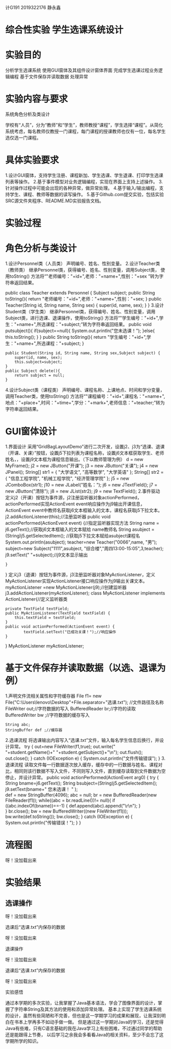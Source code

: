  计G191 2019322176 静永鑫
# 综合性实验 学生选课系统设计

# 实验目的
分析学生选课系统
使用GUI窗体及其组件设计窗体界面
完成学生选课过程业务逻辑编程
基于文件保存并读取数据
处理异常

# 实验内容与要求

系统角色分析及类设计

学校有“人员”，分为“教师”和“学生”，教师教授“课程”，学生选择“课程”。从简化系统考虑，每名教师仅教授一门课程，每门课程的授课教师也仅有一位，每名学生选仅选一门课程。
# 具体实验要求

1.设计GUI窗体，支持学生注册、课程新加、学生选课、学生退课、打印学生选课列表等操作。
2.基于事件模型对业务逻辑编程，实现在界面上支持上述操作。
3.针对操作过程中可能会出现的各种异常，做异常处理。
4.基于输入/输出编程，支持学生、课程、教师等数据的读写操作。
5.基于Github.com提交实验，包括实验SRC源文件夹程序、README.MD实验报告文档。
# 实验过程

# 角色分析与类设计

1.设计Personnel类（人员类）
声明编号、姓名、性别变量。
2.设计Teacher类（教师类）
继承Personnel类，获得编号、姓名、性别变量，调用Subject类， 使用toString() 方法将“"老师编号："+id+",老师："+name+",性别："+sex ”转为字符串返回结果。

public class Teacher extends Personnel {
	Subject subject;
	public String toString(){
		return "老师编号："+id+",老师："+name+",性别："+sex;
	}
	public Teacher(String id, String name, String sex) {
		super(id, name, sex);
	}
}
3.设计Student类（学生类）
继承Personnel类，获得编号、姓名、性别变量，调用Subject类，进行选课、退课操作，使用toString() 方法将“"学生编号："+id+",学生："+name+",所选课程："+subject;”转为字符串返回结果。
public void putsubject(){
		if(subject==null){
			System.out.println("您未选课！");
		}else{
			this.toString();
			}
	}
	public String toString(){
		return "学生编号："+id+",学生："+name+",所选课程："+subject;
	}

	public Student(String id, String name, String sex,Subject subject) {
		super(id, name, sex);
		this.subject=subject;
	}
	public Subject delete(){
		return subject = null;
	}
4.设计Subject类（课程类）
声明编号、课程名称、上课地点、时间和学分变量，调用Teacher类，使用toString() 方法将“"课程编号："+id+",课程名："+name+",地点："+place+",时间："+time+",学分："+mark+",老师信息："+teacher;”转为字符串返回结果。
# GUI窗体设计

1.界面设计
采用“GridBagLayoutDemo”进行二次开发，设置j2、j3为“选课、退课（开课、关课）”按钮，设置j5下拉列表为课程名称，设置j6文本框获取学生、老师姓名，，设置j9文本框为课程信息输出。（下以教师管理为例）
	d = new MyFrame();
        j2 = new JButton("开课");
        j3 = new JButton("关课");
        j4 = new JPanel();
        String[] str1 = { "大学语文", "高等数学", "大学英语" };
        String[] str2 = { "信息工程学院", "机械工程学院", "经济管理学院" };
        j5 = new JComboBox(str1);
        j10 = new JLabel("姓名：");
        j6 = new JTextField();
        j7 = new JButton("清除");
        j8 = new JList(str2);
        j9 = new TextField();
2.事件驱动
定义j2（开课）按钮为事件源，j2注册监听器对象actionPerformed，actionPerformed实现ActionEvent event响应操作为j9输出开课信息， ActionEvent event中教师名获取j6文本框输入的文本，课程名获取j5下拉文本。
j2.addActionListener(this);//注册监听器
public void actionPerformed(ActionEvent event) {//指定监听器实现方法
		String name = j6.getText();//获取j6文本框输入的文本赋给 name教师名
		String asubject =(String)j5.getSelectedItem(); //获取j5下拉文本赋给asubject课程名
		System.out.println(asubject);
		teacher=new Teacher("0066",name, "男");   
		subject=new Subject("1111",asubject, "综合楼","周四13:00-15:05",3,teacher);
      	    j9.setText(" "+subject);//j9文本显示输出	
		
	}
    
}
定义j3（退课）按钮为事件源，j3注册监听器对象MyActionListener，定义MyActionListener实现ActionListener接口响应操作为j9输出关课文本。
myActionListener =new MyActionListener(j9);//创建监听器
j3.addActionListener(myActionListener);
class MyActionListener implements ActionListener{//定义监听器类
	
	private TextField textField;
	public MyActionListener(TextField textField) {
		this.textField = textField;
	}
	public void actionPerformed(ActionEvent event) {
			textField.setText("已成功关课！");//响应操作
	}
	
}
MyActionListener myActionListener;
# 基于文件保存并读取数据（以选、退课为例）

1.声明文件流相关属性和字符缓存器
        File f1= new File("C:\\Users\\lenovo\\Desktop"+File.separator+"选课.txt"); //文件路径及名称
	FileWriter out;//字符数据的写入
	BufferedReader br;//字符的读取
	BufferedWriter bw ;//字符数据的缓存写入
	
	String abc;
	StringBuffer def ;//缓存器
2.选课流程
将选课输出内容写入“选课.txt”文件，输入每名学生信息后换行，并设计异常。
	try {
    	    	out=new FileWriter(f1,true);
    	    	out.write("  "+student.getName()+"  "+student.getSubject()+"\n");
    	    	out.flush();
    	    	out.close();
			} catch (IOException e) {
				System.out.println("文件传输错误");
			}
3.退课流程
读取文件每一行数据逐次放入缓存，缓存中的一行数据与姓名、课程对比，相同则该行数据不写入文件，不同则写入文件，直到缓存读取到文件数据为空停止，并设计异常。
public void actionPerformed(ActionEvent arg0) {
	try {
		String bname=j6.getText();
		String bsubject=(String)j5.getSelectedItem();
		j9.setText(bname+" 您未选课！ " );				
		def = new StringBuffer(4096);
		abc = null;
		br = new BufferedReader(new FileReader(f1)); 
		while((abc = br.readLine())!= null){ 
		if ((abc.indexOf(bname))==-1) {
			def.append(abc).append("\r\n");
			}       
		} 
		br.close(); 
		bw = new BufferedWriter((new FileWriter(f1))); 
		bw.write(def.toString()); 
		bw.close();
	} catch (IOException e) {
		System.out.println("传输错误！");
		}
}
# 流程图

呀！没加载出来

# 实验结果

## 选课操作

呀！没加载出来

选课后“选课.txt”内保存的数据

呀！没加载出来

退课操作

呀！没加载出来

退课后“选课.txt”内保存的数据

呀！没加载出来

实验感悟

通过本学期的多次实验，让我掌握了Java基本语法，学会了图像界面的设计，掌握了字符串String及其方法的使用和添加异常处理。
基本上实现了学生选课系统的设计，虽然有些简陋和不完善，但也是这一学期学习的成果和展现，让我深刻明白在书本上学再多不如动手做一做。
但是通过这一学期对Java的学习，还是觉得Java有些难，只有C语言基础的我在Java学习上有些困难，不过通过同学的帮助还是能跟得上节奏，
以后学习之余我会多看看Java的相关资料，至少不会忘了这学期所学的知识。
